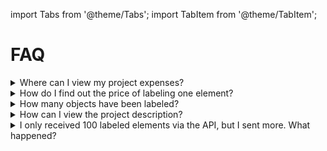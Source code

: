 import Tabs from '@theme/Tabs';
import TabItem from '@theme/TabItem';

# FAQ

<details><summary>Where can I view my project expenses?</summary>

<Tabs>
  <TabItem value="pa" label="In your personal account">

To view how much you spent on your current projects in the past 30 days, go to the **Summary** section in your [personal account](https://my.membrace.ai/).

  <img src={require('./assets/spent-all.png').default} alt="Total expenses" width="500"/>

To view your expenses on a specific project, click its card. At the top of the project page, you can view your expenses for the current day and for the past 30 days.

  <img src={require('./assets/spent-project.png').default} alt="Total expenses" width="500"/>

  </TabItem>
  <TabItem value="api" label="Via the API">

To get the cost `cost`, multiply the item price `item_price` by the number of labeled elements `item_count`.

  </TabItem>
  <TabItem value="ui" label="In the web interface">

In your account, go to **Profile** → **Expenses** and select the date and project you want to check.

  </TabItem>
</Tabs>

</details>


<details><summary>How do I find out the price of labeling one element?</summary>

<Tabs>
  <TabItem value="pa_item" label="In your personal account">

In your [personal account](https://my.membrace.ai/), click the project card. You can view the cost of labeling 1000 elements on the project page, in the **project config** section on the top right.

  </TabItem>
  <TabItem value="api_item" label="Via the API">

Request [project information](https://toloka.ai/docs/toloka-apps/api/ref/app-project/app-projects_app_project_id_get.html) via the API. The `item_price` attribute is the price for labeling one element.

  </TabItem>
</Tabs>

</details>

<details><summary>How many objects have been labeled?</summary>

To view the number of objects labeled in all your current projects in the past 30 days, go to the **Summary** section in your [personal account](https://my.membrace.ai/).

  <img src={require('./assets/moderated-all.png').default} alt="Labeled in total" width="500"/>

To view the number of labeled objects in a specific project, click its card. At the top of the project page, you can view the number of labeled objects for the current day and for the past 30 days.

  <img src={require('./assets/moderated-project.png').default} alt="Total expenses" width="500"/>

</details>

<details><summary>How can I view the project description?</summary>

Select the project in your account and click the ![Preview](assets/preview.png) icon. A window will open with the project's settings and description.

![Preview](assets/project.png)

</details>


<details><summary>I only received 100 labeled elements via the API, but I sent more. What happened?</summary>

Only a limited number of elements can be sent at the same time: `/app-projects/{app_project_id}/items?sort=finished&after_id={last_saved_item_id}` returns no more than 100 items at a time. If the field value is `"has_more" = true`, there are more results. In this case, update `after_id` and repeat the query to get more results.

</details>
